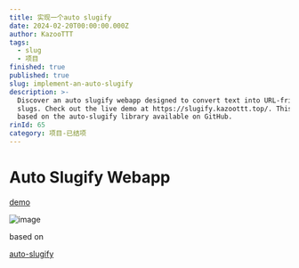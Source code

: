 ```yaml
---
title: 实现一个auto slugify
date: 2024-02-20T00:00:00.000Z
author: KazooTTT
tags:
  - slug
  - 项目
finished: true
published: true
slug: implement-an-auto-slugify
description: >-
  Discover an auto slugify webapp designed to convert text into URL-friendly
  slugs. Check out the live demo at https://slugify.kazoottt.top/. This tool is
  based on the auto-slugify library available on GitHub.
rinId: 65
category: 项目-已结项
---
```


# Auto Slugify Webapp

[demo](https://slugify.kazoottt.top/)

![image](https://github.com/KazooTTT/auto-slugify-webapp/assets/31075337/e391b919-a2e8-411b-b466-c53ce79b16fc)

based on

[auto-slugify](https://github.com/kzttools/auto-slugify)
